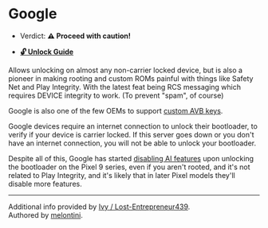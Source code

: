 # Google

- Verdict: **⚠️ Proceed with caution!**
* [**🔓️ Unlock Guide**](/misc/generic-unlock.md)

Allows unlocking on almost any non-carrier locked device, but is also a pioneer in making rooting and custom ROMs painful with things like Safety Net and Play Integrity. With the latest feat being RCS messaging which requires DEVICE integrity to work. (To prevent "spam", of course)

Google is also one of the few OEMs to support [custom AVB keys](/README.md#custom-avb-keys).

Google devices require an internet connection to unlock their bootloader, to verify if your device is carrier locked. If this server goes down or you don't have an internet connection, you will not be able to unlock your bootloader.

Despite all of this, Google has started [disabling AI features][disabled ai] upon unlocking the bootloader on the Pixel 9 series, even if you aren't rooted, and it's not related to Play Integrity, and it's likely that in later Pixel models they'll disable more features.
***
Additional info provided by [Ivy / Lost-Entrepreneur439](https://github.com/Lost-Entrepreneur439).<br/>
Authored by [melontini](https://github.com/melontini).

[disabled ai]:https://xdaforums.com/t/pixel-screenshots-other-ai-features-dont-work-with-unlocked-bl.4688190/

